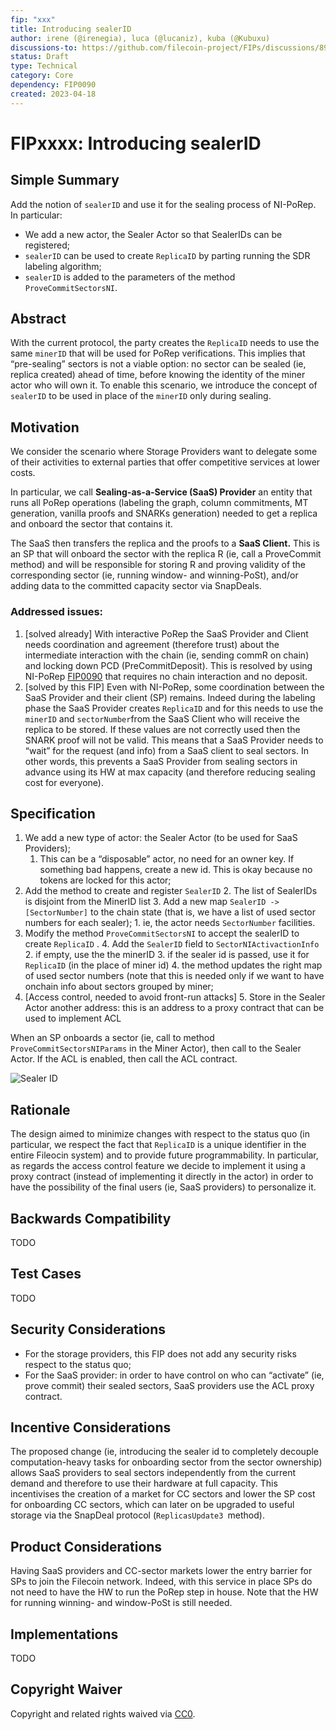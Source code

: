 ```yaml
---
fip: "xxx"
title: Introducing sealerID
author: irene (@irenegia), luca (@lucaniz), kuba (@Kubuxu)
discussions-to: https://github.com/filecoin-project/FIPs/discussions/890 
status: Draft
type: Technical
category: Core
dependency: FIP0090
created: 2023-04-18
---
```




# FIPxxxx: Introducing sealerID


## Simple Summary

Add the notion of `sealerID` and use it for the sealing process of NI-PoRep. In particular:
* We add a new actor, the Sealer Actor so that SealerIDs can be registered;
* `sealerID` can be used to create `ReplicaID` by parting running the SDR labeling algorithm;
* `sealerID` is added to the parameters of the method `ProveCommitSectorsNI`.



## Abstract 

With the current protocol, the party creates the `ReplicaID` needs to use the same `minerID` that will be used for PoRep verifications. This implies that “pre-sealing” sectors is not a viable option: no sector can be sealed (ie, replica created) ahead of time, before knowing the identity of the miner actor who will own it. To enable this scenario, we introduce the concept of `sealerID` to be used in place of the `minerID` only during sealing.


## Motivation

We consider the scenario where Storage Providers want to delegate some of their activities to external parties that offer competitive services at lower costs.

In particular, we call **Sealing-as-a-Service (SaaS) Provider** an entity that runs all PoRep operations (labeling the graph, column commitments, MT generation, vanilla proofs and SNARKs generation) needed to get a replica and onboard the sector that contains it.

The SaaS then transfers the replica and the proofs to a **SaaS Client.** This is an SP that will onboard the sector with the replica R (ie, call a ProveCommit method) and will be responsible for storing R and proving validity of the corresponding sector (ie, running window- and winning-PoSt), and/or adding data to the committed capacity sector via SnapDeals.

### Addressed issues:

1. [solved already] With interactive PoRep the SaaS Provider and Client needs coordination and agreement (therefore trust) about the intermediate interaction with the chain (ie, sending commR on chain) and locking down PCD (PreCommitDeposit). This is resolved by using NI-PoRep [FIP0090](https://github.com/filecoin-project/FIPs/blob/master/FIPS/fip-0090.md) that requires no chain interaction and no deposit.
3. [solved by this FIP] Even with NI-PoRep, some coordination between the SaaS Provider and their client (SP) remains. Indeed during the labeling phase the SaaS Provider creates `ReplicaID` and for this needs to use the `minerID` and `sectorNumber`from the SaaS Client who will receive the replica to be stored. If these values are not correctly used then the SNARK proof will not be valid. This means that a SaaS Provider needs to “wait” for the request (and info) from a SaaS client to seal sectors. In other words, this prevents a SaaS Provider from sealing sectors in advance using its HW at max capacity (and therefore reducing sealing cost for everyone).


## Specification

1. We add a new type of actor: the Sealer Actor (to be used for SaaS Providers);
    1. This can be a “disposable” actor, no need for an owner key. If something bad happens, create a new id. This is okay because no tokens are locked for this actor;
2. Add the method to create and register `SealerID`
    2. The list of SealerIDs is disjoint from the MinerID list
    3. Add a new map `SealerID -> [SectorNumber]` to the chain state (that is, we have a list of used sector numbers for each sealer);
        1. ie, the actor needs `SectorNumber` facilities.
3. Modify the method `ProveCommitSectorsNI` to accept the sealerID to create `ReplicaID` .
    4. Add the `SealerID` field to `SectorNIActivactionInfo`
        2. if empty, use the the minerID
        3. if the sealer id is passed, use it for `ReplicaID` (in the place of miner id)
        4. the method updates the right map of used sector numbers (note that this is needed only if we want to have onchain info about sectors grouped by miner;
4. [Access control, needed to avoid front-run attacks]
    5. Store in the Sealer Actor another address: this is an address to a proxy contract that can be used to implement ACL

When an SP onboards a sector (ie, call to method `ProveCommitSectorsNIParams` in the Miner Actor), then call to the Sealer Actor. If the ACL is enabled, then call the ACL contract.

![Sealer ID](https://github.com/filecoin-project/FIPs/assets/23217773/4852d5eb-6c81-4fc7-9f7e-dd7a351ed943)

## Rationale 

The design aimed to minimize changes with respect to the status quo (in particular, we respect the fact that  `ReplicaID` is a unique identifier in the entire Fileocin system) and to provide future programmability. In particular, as regards the access control feature we decide to implement it using a proxy contract (instead of implementing it directly in the actor) in order to have the possibility of the final users (ie, SaaS providers) to personalize it. 


## Backwards Compatibility

TODO


## Test Cases

TODO


## Security Considerations

* For the storage providers, this FIP does not add any security risks respect to the status quo;
* For the SaaS provider: in order to have control on who can “activate” (ie, prove commit) their sealed sectors, SaaS providers use the ACL proxy contract.

## Incentive Considerations

The proposed change (ie, introducing the sealer id to completely decouple computation-heavy tasks for onboarding sector from the sector ownership) allows SaaS providers to seal sectors independently from the current demand and therefore to use their hardware at full capacity. This incentivises the creation of a market for CC sectors and lower the SP cost for onboarding CC sectors, which can later on be upgraded to useful storage via the SnapDeal protocol (`ReplicasUpdate3 `method).


## Product Considerations

Having SaaS providers and CC-sector markets lower the entry barrier for SPs to join the Filecoin network. Indeed, with this service in place SPs do not need to have the HW to run the PoRep step in house. Note that the HW for running winning- and window-PoSt is still needed.


## Implementations

TODO


## Copyright Waiver

Copyright and related rights waived via [CC0](https://creativecommons.org/publicdomain/zero/1.0/).
